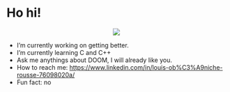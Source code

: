 # Ho hi!
<p align="center">
  <img src="https://github-readme-stats.vercel.app/api?username=MrOrnithorynque&show_icons=true%22%3E">
</p>

-  I’m currently working on getting better.
-  I’m currently learning C and C++
-  Ask me anythings about DOOM, I will already like you.
-  How to reach me: https://www.linkedin.com/in/louis-ob%C3%A9niche-rousse-76098020a/
-  Fun fact: no
